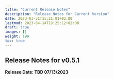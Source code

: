 ```yaml
---
title: "Current Release Notes"
description: "Release Notes for Current Version"
date: 2023-03-31T15:21:01+02:00
lastmod: 2023-04-14T19:25:12+02:00
draft: true
images: []
weight: 199
toc: true
---
```


##  Release Notes for v0.5.1

**Release Date: TBD 07/13/2023**


